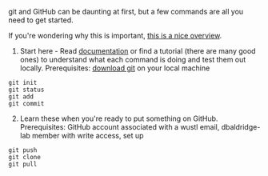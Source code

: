 git and GitHub can be daunting at first, but a few commands are all you need to get started.

If you're wondering why this is important, [this is a nice overview](https://journals.plos.org/ploscompbiol/article?id=10.1371/journal.pcbi.1004668).


1. Start here - Read [documentation](https://git-scm.com/docs) or find a tutorial (there are many good ones) to understand what each command is doing and test them out locally.
Prerequisites: [download git](https://git-scm.com/downloads) on your local machine
```
git init
git status
git add
git commit
```


2. Learn these when you're ready to put something on GitHub.
Prerequisites: GitHub account associated with a wustl email, dbaldridge-lab member with write access, set up 
```
git push
git clone
git pull
```



